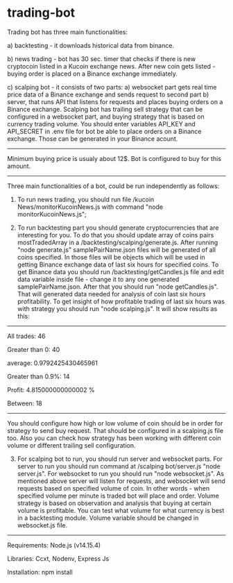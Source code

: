 # trading-bot

Trading bot has three main functionalities:

a) backtesting - it downloads historical data from binance.

b) news trading - bot has 30 sec. timer that checks if there is new cryptocoin listed in a Kucoin exchange news. After new coin gets listed - buying order is placed on a Binance exchange immediately.

c) scalping bot - it consists of two parts: a) websocket part gets real time price data of a Binance exchange and sends request to second part b) server, that runs API that listens for requests and places buying orders on a Binance exchange.
Scalping bot has trailing sell strategy that can be configured in a websocket part, and buying strategy that is based on currency trading volume.
You should enter variables API_KEY and API_SECRET in .env file for bot be able to place orders on a Binance exchange. Those can be generated in your Binance acount.
_____________________________________________
Minimum buying price is usualy about 12$. Bot is configured to buy for this amount.  
_____________________________________________
Three main functionalities of a bot, could be run independently as follows:

1) To run news trading, you should run file /kucoin News/monitorKucoinNews.js with command "node monitorKucoinNews.js";

2) To run backtesting part you should generate cryptocurrencies that are interesting for you. To do that you should update array of coins pairs  mostTradedArray in a /backtesting/scalping/generate.js. After running "node generate.js" samplePairName.json files will be generated of all coins specified. 
In those files will be objects which will be used in getting Binance exchange data of last six hours for specified coins.
To get Binance data you should run /backtesting/getCandles.js file and edit data variable inside file - change it to any one generated samplePairName.json. After that you should run "node getCandles.js". That will generated data needed for analysis of coin last six hours profitability.
To get insight of how profitable trading of last six hours was with strategy you should run "node scalping.js". It will show results as this:


---------------------------------

All trades: 46

Greater than 0: 40

average: 0.9792425430465961

Greater than 0.9%: 14

Profit: 4.815000000000002 %

Between: 18

----------------------------------


You should configure how high or low volume of coin should be in order for strategy to send buy request. That should be configured in a scalping.js file too. Also you can check how strategy has been working with different coin volume or different trailing sell configuration.

3) For scalping bot to run, you should run server and websocket parts. For server to run you should run command at /scalping bot/server.js "node server.js". For websocket to run you should run "node websocket.js". As mentioned above server will listen for requests, and websocket will send requests based on specified volume of coin. In other words - when specified volume per minute is traded bot will place and order. Volume strategy is based on observation and analysis that buying at certain volume is profitable. You can test what volume for what currency is best in a backtesting module. Volume variable should be changed in websocket.js file.

_______________________________________________
Requirements:
Node.js (v14.15.4)

Libraries:
Ccxt, Nodenv, Express Js

Installation:
npm install
